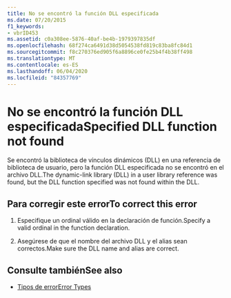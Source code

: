 ```yaml
---
title: No se encontró la función DLL especificada
ms.date: 07/20/2015
f1_keywords:
- vbrID453
ms.assetid: c0a308ee-5876-40af-be4b-1979397835df
ms.openlocfilehash: 68f274ca6491d38d5054538fd819c83ba8fc84d1
ms.sourcegitcommit: f8c270376ed905f6a8896ce0fe25b4f4b38ff498
ms.translationtype: MT
ms.contentlocale: es-ES
ms.lasthandoff: 06/04/2020
ms.locfileid: "84357769"
---
```

# <a name="specified-dll-function-not-found"></a><span data-ttu-id="75625-102">No se encontró la función DLL especificada</span><span class="sxs-lookup"><span data-stu-id="75625-102">Specified DLL function not found</span></span>
<span data-ttu-id="75625-103">Se encontró la biblioteca de vínculos dinámicos (DLL) en una referencia de biblioteca de usuario, pero la función DLL especificada no se encontró en el archivo DLL.</span><span class="sxs-lookup"><span data-stu-id="75625-103">The dynamic-link library (DLL) in a user library reference was found, but the DLL function specified was not found within the DLL.</span></span>  
  
## <a name="to-correct-this-error"></a><span data-ttu-id="75625-104">Para corregir este error</span><span class="sxs-lookup"><span data-stu-id="75625-104">To correct this error</span></span>  
  
1. <span data-ttu-id="75625-105">Especifique un ordinal válido en la declaración de función.</span><span class="sxs-lookup"><span data-stu-id="75625-105">Specify a valid ordinal in the function declaration.</span></span>  
  
2. <span data-ttu-id="75625-106">Asegúrese de que el nombre del archivo DLL y el alias sean correctos.</span><span class="sxs-lookup"><span data-stu-id="75625-106">Make sure the DLL name and alias are correct.</span></span>  
  
## <a name="see-also"></a><span data-ttu-id="75625-107">Consulte también</span><span class="sxs-lookup"><span data-stu-id="75625-107">See also</span></span>

- [<span data-ttu-id="75625-108">Tipos de error</span><span class="sxs-lookup"><span data-stu-id="75625-108">Error Types</span></span>](../programming-guide/language-features/error-types.md)
